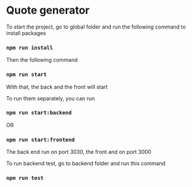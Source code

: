 # Quote generator

To start the project, go to global folder and run the following command to install packages
### `npm run install`

Then the following command

### `npm run start`

With that, the back and the front will start

To run them separately, you can run

### `npm run start:backend`

OR

### `npm run start:frontend`

The back end run on port 3030, the front and on port 3000


To run backend test, go to backend folder and run this command

### `npm run test`
